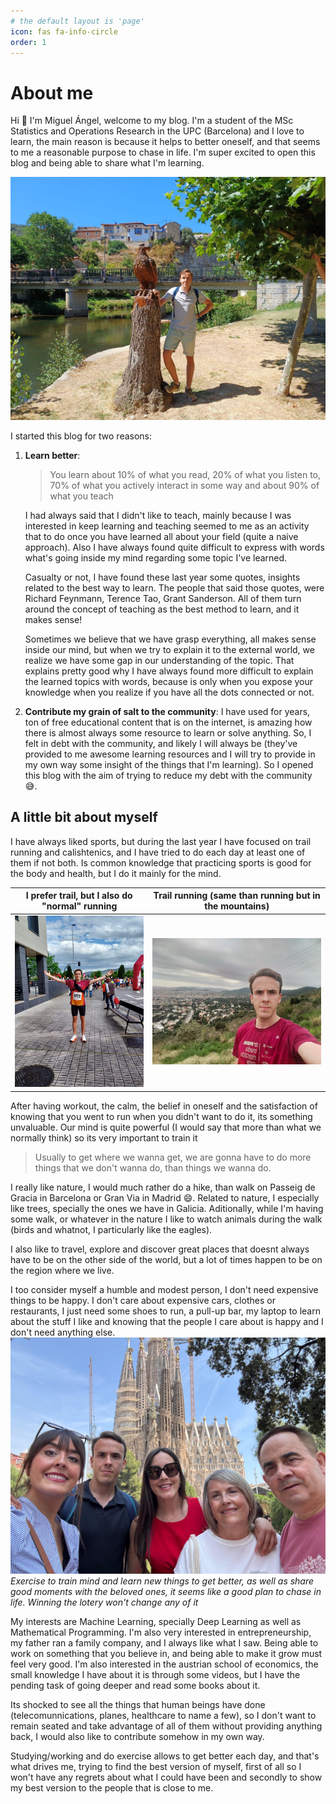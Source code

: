 ```yaml
---
# the default layout is 'page'
icon: fas fa-info-circle
order: 1 
---
```


# **About me**
Hi 👋 I'm Miguel Ángel, welcome to my blog. I'm a student of the MSc Statistics and Operations Research in the UPC (Barcelona) and I love to learn, the main reason is because it helps to better oneself, and that seems to me a reasonable purpose to chase in life. I'm super excited to open this blog and being able to share what I'm learning.

![GoodVibes](assets/img/about/goodvibes.jpeg)

I started this blog for two reasons:
1. **Learn better**: 
   > You learn about 10% of what you read, 20% of what you listen to, 70% of what you actively interact in some way and about 90% of what you teach
   
   I had always said that I didn't like to teach, mainly because I was interested in keep learning and teaching seemed to me as an activity that to do once you have learned all about your field (quite a naive approach). Also I have always found quite difficult to express with words what's going inside my mind regarding some topic I've learned.

   Casualty or not, I have found these last year some quotes, insights related to the best way to learn. The people that said those quotes, were Richard Feynmann, Terence Tao, Grant Sanderson. All of them turn around the concept of teaching as the best method to learn, and it makes sense!

   Sometimes we believe that we have grasp everything, all makes sense inside our mind, but when we try to explain it to the external world, we realize we have some gap in our understanding of the topic. That explains pretty good why I have always found more difficult to explain the learned topics with words, because is only when you expose your knowledge when you realize if you have all the dots connected or not.
2. **Contribute my grain of salt to the community**:
   I have used for years, ton of free educational content that is on the internet, is amazing how there is almost always some resource to learn or solve anything. So, I felt in debt with the community, and likely I will always be (they've provided to me awesome learning resources and I will try to provide in my own way some insight of the things that I'm learning). So I opened this blog with the aim of trying to reduce my debt with the community 😅. 
   
## **A little bit about myself**
I have always liked sports, but during the last year I have focused on trail running and calishtenics, and I have tried to do each day at least one of them if not both. Is common knowledge that practicing sports is good for the body and health, but I do it mainly for the mind. 

| I prefer trail, but I also do "normal" running | Trail running (same than running but in the mountains) |
| ---------------------------------------------- | ------------------------------------------------------ |
| ![Alt1](assets/img/about/Deporte.jpeg)         | ![Alt2](assets/img/about/Deporte2.jpeg)                |

After having workout, the calm, the belief in oneself and the satisfaction of knowing that you went to run when you didn't want to do it, its something unvaluable. Our mind is quite powerful (I would say that more than what we normally think) so its very important to train it 
   > Usually to get where we wanna get, we are gonna have to do more things that we don't wanna do, than things we wanna do. 


I really like nature, I would much rather do a hike, than walk on Passeig de Gracia in Barcelona or Gran Via in Madrid 😄. Related to nature, I especially like trees, specially the ones we have in Galicia. Aditionally, while I'm having some walk, or whatever in the nature I like to watch animals during the walk (birds and whatnot, I particularly like the eagles).

I also like to travel, explore and discover great places that doesnt always have to be on the other side of the world, but a lot of times happen to be on the region where we live. 

I too consider myself a humble and modest person, I don't need expensive things to be happy. I don't care about expensive cars, clothes or restaurants, I just need some shoes to run, a pull-up bar, my laptop to learn about the stuff I like and knowing that the people I care about is happy and I don't need anything else.
![GoodPeople](assets/img/about/GoodPeople.jpeg)
*Exercise to train mind and learn new things to get better, as well as share good moments with the beloved ones, it seems like a good plan to chase in life. Winning the lotery won't change any of it* 

My interests are Machine Learning, specially Deep Learning as well as Mathematical Programming. I'm also very interested in entrepreneurship, my father ran a family company, and I always like what I saw. Being able to work on something that you believe in, and being able to make it grow must feel very good. I'm also interested in the austrian school of economics, the small knowledge I have about it is through some videos, but I have the pending task of going deeper and read some books about it. 

Its shocked to see all the things that human beings have done (telecomunnications, planes, healthcare to name a few), so I don't want to remain seated and take advantage of all of them without providing anything back, I would also like to contribute somehow in my own way.

Studying/working and do exercise allows to get better each day, and that's what drives me, trying to find the best version of myself, first of all so I won't have any regrets about what I could have been and secondly to show my best version to the people that is close to me.




